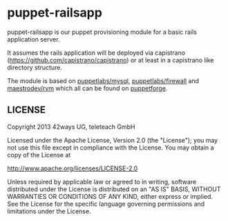 puppet-railsapp
===============

puppet-railsapp is our puppet provisioning module for a basic rails application server.

It assumes the rails application will be deployed via capistrano (https://github.com/capistrano/capistrano) or at least in a capistrano like directory structure.

The module is based on [puppetlabs/mysql](http://forge.puppetlabs.com/puppetlabs/mysql), [puppetlabs/firewall](http://forge.puppetlabs.com/puppetlabs/firewall) and [maestrodev/rvm](http://forge.puppetlabs.com/maestrodev/rvm) which all can be found on [puppetforge](http://forge.puppetlabs.com/).

LICENSE
-------

Copyright 2013 42ways UG, teleteach GmbH

Licensed under the Apache License, Version 2.0 (the "License"); you may not use this file except in compliance with the License. You may obtain a copy of the License at

  http://www.apache.org/licenses/LICENSE-2.0

Unless required by applicable law or agreed to in writing, software distributed under the License is distributed on an "AS IS" BASIS, WITHOUT WARRANTIES OR CONDITIONS OF ANY KIND, either express or implied. See the License for the specific language governing permissions and limitations under the License.
